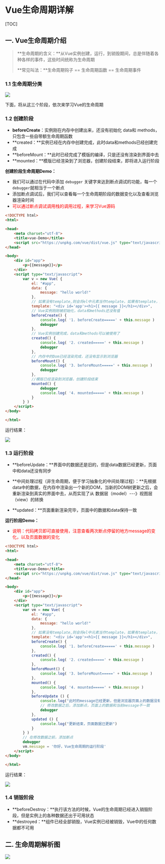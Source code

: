 # Vue生命周期详解

[TOC]



## 一. Vue生命周期介绍

> **生命周期的含义：**从Vue实例创建，运行，到销毁期间，总是伴随着各种各样的事件，这些时间统称为生命周期
>
> **常见叫法：**生命周期钩子  == 生命周期函数 == 生命周期事件

### 1.1  生命周期分类

![](./Imgs/vue-lifeCircle-xmind.jpg)

下面，将从这三个阶段，依次来学习Vue的生命周期



### 1.2 创建阶段

- **beforeCreate**：实例刚在内存中创建出来，还没有初始化 data和 methods，只包含一些自带额生命周期函数
- **created：**实例已经在内存中创建完成，此时data和methods已经创建完成
- **beforeMount：**此时已经完成了模版的编译，只是还没有渲染到界面中去
- **mounted：**模版已经渲染到了浏览器，创建阶段结束，即将进入运行阶段

**创建阶段生命周期Demo：**

- 我们可以通过在代码中添加 `debugger` 关键字来达到断点调试的功能，每一个`debugger`就相当于一个断点
- 添加断点调试后，我们可以查看每一个生命周期阶段的数据变化以及查看浏览器渲染时间
- <font color=red>可以通过断点调试调用栈的调用过程，来学习Vue源码</font>

```HTML
<!DOCTYPE html>
<html>

<head>
    <meta charset="utf-8">
    <title>vue-Demo</title>
    <script src="https://unpkg.com/vue/dist/vue.js" type="text/javascript" charset="utf-8"></script>
</head>

<body>
    <div id="app">
        <p>{{message}}</p>
    </div>
    <script type="text/javascript">
        var v = new Vue( {
            el: "#app",
            data: {
                message: "hello world!"
            },
            // 如果没有template,则会将el中元素当作template，如果有template，则会覆盖el中的dom
            template: "<div id='app'><h1>{{ message }}</h1></div>",
            // Vue实例刚刚被初始化，data和methods还没有值
            beforeCreate() {
                console.log( '1. beforeCreate=====' + this.message )
                debugger
            },
            // Vue实例创建完成，data和methods可以被使用了
            created() {
                console.log( '2. created=====' + this.message )
                debugger
            },
            // 内存中的Dom已经渲染完成，还没有显示到浏览器
            beforeMount() {
                console.log( '3. beforeMount=====' + this.message )
                debugger
            },
            //模版已经渲染到浏览器，创建阶段结束
            mounted() {
                debugger
                console.log( '4. mounted=====' + this.message )
            }
        } )
    </script>
</body>

</html>
```

运行结果：

![](./Imgs/lifeCircle-created-result.jpg)



### 1.3 运行阶段

- **beforeUpdate：**界面中的数据还是旧的，但是data数据已经更新，页面中和data还没有同步
- **中间处理过程（非生命周期，便于学习抽象化的中间处理过程）：**先根据data中的数据，在内存中渲染出一个新的DOM，当新的DOM树更新之后，会重新渲染到真实的界面中去，从而实现了从 数据层（model）---》视图层（view）的转换

- **updated：**页面重新渲染完毕，页面中的数据和data保持一致

**运行阶段Demo：**

- <font color=red>说明：代码拷贝即可直接使用，注意查看两次断点停留的地方message的变化，以及页面数据的变化</font>

```html
<!DOCTYPE html>
<html>

<head>
    <meta charset="utf-8">
    <title>vue-Demo</title>
    <script src="https://unpkg.com/vue/dist/vue.js" type="text/javascript" charset="utf-8"></script>
</head>

<body>
    <div id="app">
        <p>{{message}}</p>
    </div>
    <script type="text/javascript">
        var vm = new Vue( {
            el: "#app",
            data: {
                message: "hello world!"
            },
            // 如果没有template,则会将el中元素当作template，如果有template，则会覆盖el中的dom
            template: "<div id='app'><h1>{{ message }}</h1></div>",
            beforeCreate() {
                console.log( '1. beforeCreate=====' + this.message )
            },
            created() {
                console.log( '2. created=====' + this.message )
            },
            beforeMount() {
                console.log( '3. beforeMount=====' + this.message )
            },
            mounted() {
                console.log( '4. mounted=====' + this.message )
            },
            beforeUpdate () {
                console.log("此时的message已经更新，但是浏览器页面上的数据没有发生变化",this.message)
                // 修改数据之后，添加断点，页面上的数据和当前message不一致
                debugger
            },
            updated () {
                console.log("更新结束，页面数据已更新")
            }
        } )
        // 在修改数据之前，添加断点
        debugger
        vm.message = '你好，Vue生命周期的运行阶段'
    </script>
</body>

</html>
```

运行结果：

![](./Imgs/lifeCircle-run-result.jpg)





### 1.4 销毁阶段

- **beforeDestroy：**执行该方法的时候，Vue的生命周期已经进入销毁阶段，但是实例上的各种数据还出于可用状态
- **destroyed：**组件已经全部销毁，Vue实例已经被销毁，Vue中的任何数据都不可用



## 二. 生命周期解析图

![](./Imgs/vue-lifecycle.png)

